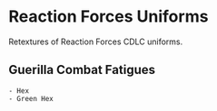 # Reaction Forces Uniforms
Retextures of Reaction Forces CDLC uniforms.

## Guerilla Combat Fatigues
	- Hex
	- Green Hex
